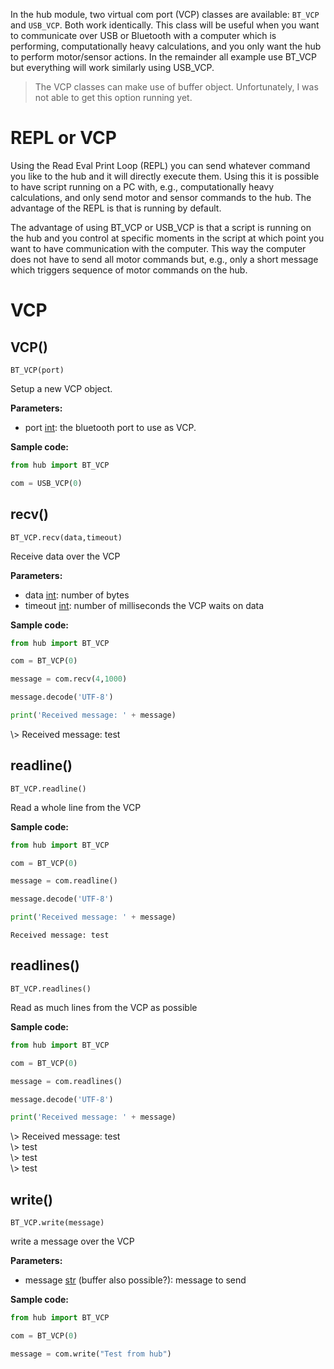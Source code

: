 In the hub module, two virtual com port (VCP) classes are available: `BT_VCP` and `USB_VCP`. Both work identically. This class will be useful when you want to communicate over USB or Bluetooth with a computer which is performing, computationally heavy calculations, and you only want the hub to perform motor/sensor actions. In the remainder all example use BT_VCP but everything will work similarly using USB_VCP. 

> The VCP classes can make use of buffer object. Unfortunately, I was not able to get this option running yet. 

# REPL or VCP

Using the Read Eval Print Loop (REPL) you can send whatever command you like to the hub and it will directly execute them. Using this it is possible to have script running on a PC with, e.g., computationally heavy calculations, and only send motor and sensor commands to the hub. The advantage of the REPL is that is running by default. 

The advantage of using BT_VCP or USB_VCP is that a script is running on the hub and you control at specific moments in the script at which point you want to have communication with the computer. This way the computer does not have to send all motor commands but, e.g., only a short message which triggers sequence of motor commands on the hub. 

# VCP

## VCP()

`BT_VCP(port)`

Setup a new VCP object. 

__Parameters:__

*  port [int](data_types.md#int): the bluetooth port to use as VCP.


__Sample code:__

``` python
from hub import BT_VCP

com = USB_VCP(0)
```

## recv()

`BT_VCP.recv(data,timeout)`

Receive data over the VCP

__Parameters:__

*  data [int](data_types.md#int): number of bytes
*  timeout [int](data_types.md#int): number of milliseconds the VCP waits on data

__Sample code:__

``` python
from hub import BT_VCP

com = BT_VCP(0)

message = com.recv(4,1000)

message.decode('UTF-8')

print('Received message: ' + message)
```

<span class='shell_output'>
\> Received message: test
</span>

## readline()

`BT_VCP.readline()`

Read a whole line from the VCP

__Sample code:__

``` python
from hub import BT_VCP

com = BT_VCP(0)

message = com.readline()

message.decode('UTF-8')

print('Received message: ' + message)
```

```
Received message: test
```

## readlines()

`BT_VCP.readlines()`

Read as much lines from the VCP as possible

__Sample code:__

``` python
from hub import BT_VCP

com = BT_VCP(0)

message = com.readlines()

message.decode('UTF-8')

print('Received message: ' + message)
```

<span class='shell_output'>
\> Received message: test</br>
\> test</br>
\> test<br/>
\> test
</span>

## write()

`BT_VCP.write(message)`

write a message over the VCP

__Parameters:__

*  message [str](data_types.md#str) (buffer also possible?): message to send

__Sample code:__

``` python
from hub import BT_VCP

com = BT_VCP(0)

message = com.write("Test from hub")
```










